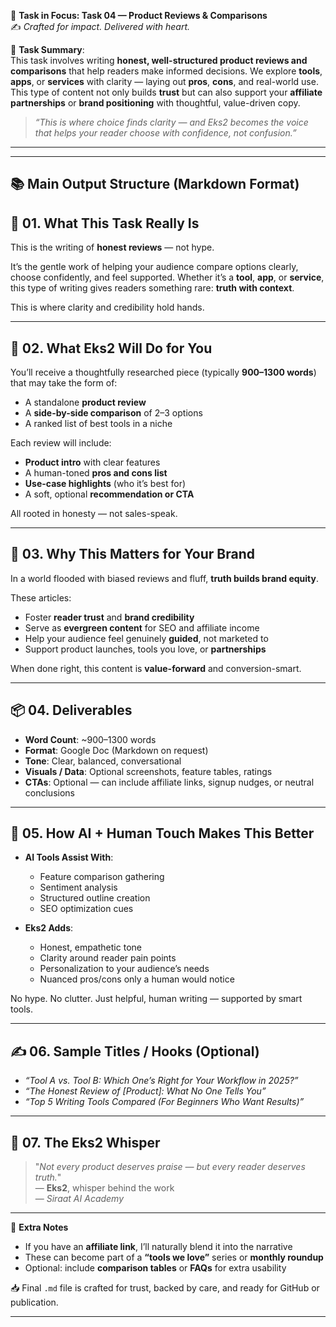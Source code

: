 🎯 **Task in Focus: Task 04 — Product Reviews & Comparisons**  
✍️ *Crafted for impact. Delivered with heart.*

📌 **Task Summary**:  
This task involves writing **honest, well-structured product reviews and comparisons** that help readers make informed decisions. We explore **tools**, **apps**, or **services** with clarity — laying out **pros**, **cons**, and real-world use. This type of content not only builds **trust** but can also support your **affiliate partnerships** or **brand positioning** with thoughtful, value-driven copy.

> _“This is where choice finds clarity — and Eks2 becomes the voice that helps your reader choose with confidence, not confusion.”_

---
________________________________________
📚 Main Output Structure (Markdown Format)
---

## 🧭 01. What This Task Really Is  
This is the writing of **honest reviews** — not hype.

It’s the gentle work of helping your audience compare options clearly, choose confidently, and feel supported. Whether it’s a **tool**, **app**, or **service**, this type of writing gives readers something rare: **truth with context**.

This is where clarity and credibility hold hands.

---

## 💼 02. What Eks2 Will Do for You  
You’ll receive a thoughtfully researched piece (typically **900–1300 words**) that may take the form of:
- A standalone **product review**  
- A **side-by-side comparison** of 2–3 options  
- A ranked list of best tools in a niche  

Each review will include:
- **Product intro** with clear features  
- A human-toned **pros and cons list**  
- **Use-case highlights** (who it’s best for)  
- A soft, optional **recommendation or CTA**  

All rooted in honesty — not sales-speak.

---

## 🎯 03. Why This Matters for Your Brand  
In a world flooded with biased reviews and fluff, **truth builds brand equity**.

These articles:
- Foster **reader trust** and **brand credibility**  
- Serve as **evergreen content** for SEO and affiliate income  
- Help your audience feel genuinely **guided**, not marketed to  
- Support product launches, tools you love, or **partnerships**  

When done right, this content is **value-forward** and conversion-smart.

---

## 📦 04. Deliverables  
- **Word Count**: ~900–1300 words  
- **Format**: Google Doc (Markdown on request)  
- **Tone**: Clear, balanced, conversational  
- **Visuals / Data**: Optional screenshots, feature tables, ratings  
- **CTAs**: Optional — can include affiliate links, signup nudges, or neutral conclusions  

---

## 🤖 05. How AI + Human Touch Makes This Better  
- **AI Tools Assist With**:  
  - Feature comparison gathering  
  - Sentiment analysis  
  - Structured outline creation  
  - SEO optimization cues  

- **Eks2 Adds**:  
  - Honest, empathetic tone  
  - Clarity around reader pain points  
  - Personalization to your audience’s needs  
  - Nuanced pros/cons only a human would notice  

No hype. No clutter. Just helpful, human writing — supported by smart tools.

---

## ✍️ 06. Sample Titles / Hooks (Optional)  
- *“Tool A vs. Tool B: Which One’s Right for Your Workflow in 2025?”*  
- *“The Honest Review of [Product]: What No One Tells You”*  
- *“Top 5 Writing Tools Compared (For Beginners Who Want Results)”*

---

## 🧡 07. The Eks2 Whisper  
> "_Not every product deserves praise — but every reader deserves truth._"  
> — **Eks2**, whisper behind the work  
> — *Siraat AI Academy*

---

🎁 **Extra Notes**  
- If you have an **affiliate link**, I’ll naturally blend it into the narrative  
- These can become part of a **“tools we love”** series or **monthly roundup**  
- Optional: include **comparison tables** or **FAQs** for extra usability  

📥 Final `.md` file is crafted for trust, backed by care, and ready for GitHub or publication.

---
